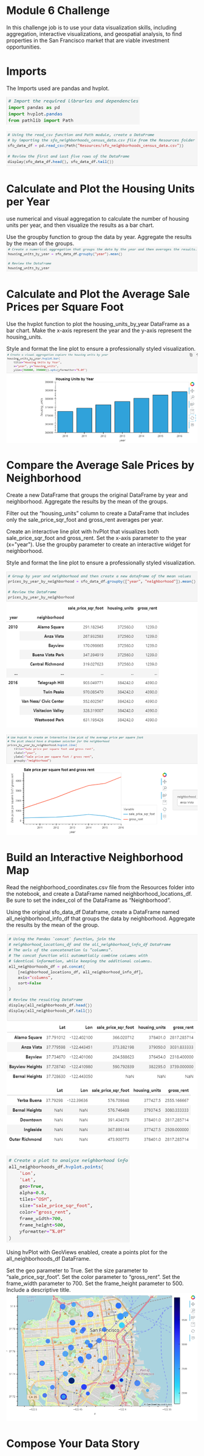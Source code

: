 # Module 6 Challenge

In this challenge job is to use your data visualization skills, including aggregation, interactive visualizations, and geospatial analysis, to find properties in the San Francisco market that are viable investment opportunities.

# Imports
The Imports used are pandas and hvplot.


![alt text](https://github.com/reiccv/Module_6_Challenge/blob/main/Images/imports.PNG)

![alt text](https://github.com/reiccv/Module_6_Challenge/blob/main/Images/imports1.PNG)

# Calculate and Plot the Housing Units per Year

use numerical and visual aggregation to calculate the number of housing units per year, and then visualize the results as a bar chart.

Use the groupby function to group the data by year. Aggregate the results by the mean of the groups.
![alt text](https://github.com/reiccv/Module_6_Challenge/blob/main/Images/collect1.PNG)


# Calculate and Plot the Average Sale Prices per Square Foot

Use the hvplot function to plot the housing_units_by_year DataFrame as a bar chart. Make the x-axis represent the year and the y-axis represent the housing_units.

Style and format the line plot to ensure a professionally styled visualization.
![alt text](https://github.com/reiccv/Module_6_Challenge/blob/main/Images/collect2.PNG)

# Compare the Average Sale Prices by Neighborhood
Create a new DataFrame that groups the original DataFrame by year and neighborhood. Aggregate the results by the mean of the groups.

Filter out the “housing_units” column to create a DataFrame that includes only the sale_price_sqr_foot and gross_rent averages per year.

Create an interactive line plot with hvPlot that visualizes both sale_price_sqr_foot and gross_rent. Set the x-axis parameter to the year (x="year"). Use the groupby parameter to create an interactive widget for neighborhood.

Style and format the line plot to ensure a professionally styled visualization.

![alt text](https://github.com/reiccv/Module_6_Challenge/blob/main/Images/compare1.PNG)

![alt text](https://github.com/reiccv/Module_6_Challenge/blob/main/Images/compare2.PNG)

# Build an Interactive Neighborhood Map
Read the neighborhood_coordinates.csv file from the Resources folder into the notebook, and create a DataFrame named neighborhood_locations_df. Be sure to set the index_col of the DataFrame as “Neighborhood”.

Using the original sfo_data_df Dataframe, create a DataFrame named all_neighborhood_info_df that groups the data by neighborhood. Aggregate the results by the mean of the group.


![alt text](https://github.com/reiccv/Module_6_Challenge/blob/main/Images/visualize1.PNG)

![alt text](https://github.com/reiccv/Module_6_Challenge/blob/main/Images/visualize2.PNG)

Using hvPlot with GeoViews enabled, create a points plot for the all_neighborhoods_df DataFrame.

Set the geo parameter to True.
Set the size parameter to “sale_price_sqr_foot”.
Set the color parameter to “gross_rent”.
Set the frame_width parameter to 700.
Set the frame_height parameter to 500.
Include a descriptive title.
![alt text](https://github.com/reiccv/Module_6_Challenge/blob/main/Images/visualize3.PNG)



# Compose Your Data Story